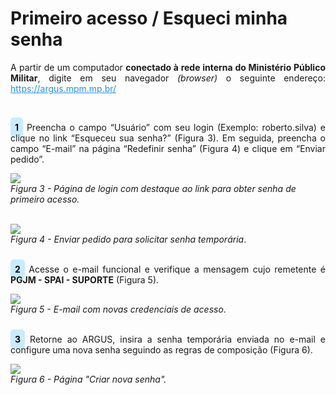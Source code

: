 # Primeiro acesso / Esqueci minha senha<br>

<p style="text-align: justify;">A partir de um computador <strong>conectado à rede interna do Ministério Público Militar</strong>, digite em seu navegador <em>(browser)</em> o seguinte endereço: <a style="color: #2094f3" href="https://pai.mpm.mp.br/">https://argus.mpm.mp.br/</a></p><br>

<p style="text-align: justify;"><span style="background-color: #c9ebff; border-radius: 5px; padding: 7px; color: #000000; font-weight: bold; ">1</span> Preencha o campo “Usuário” com seu login (Exemplo: roberto.silva) e clique no link “Esqueceu sua senha?” (Figura 3). Em seguida, preencha o campo “E-mail” na página “Redefinir senha” (Figura 4) e clique em “Enviar pedido”. </p>

![](img/Login.png)<br>
*Figura 3 - Página de login com destaque ao link para obter senha de primeiro acesso.* <br><br>

![](img/SenhaTemporaria.png)<br>
*Figura 4 - Enviar pedido para solicitar senha temporária*. <br><br>

<p style="text-align: justify;"><span style="background-color: #c9ebff; border-radius: 5px; padding: 7px; color: #000000; font-weight: bold; ">2</span> Acesse o e-mail funcional e verifique a mensagem cujo remetente é <strong>PGJM - SPAI - SUPORTE</strong> (Figura 5). </p>

![](img/NovasCredenciais.jpg)<br>
*Figura 5 - E-mail com novas credenciais de acesso*. <br><br>

<p style="text-align: justify;"><span style="background-color: #c9ebff; border-radius: 5px; padding: 7px; color: #000000; font-weight: bold; ">3</span> Retorne ao ARGUS, insira a senha temporária enviada no e-mail e configure uma nova senha seguindo as regras de composição (Figura 6). </p>

![](img/CriarNovaSenha.png)<br>
*Figura 6 - Página "Criar nova senha".* <br><br>




